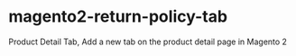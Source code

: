 # magento2-return-policy-tab
Product Detail Tab, Add a new tab on the product detail page in Magento 2
